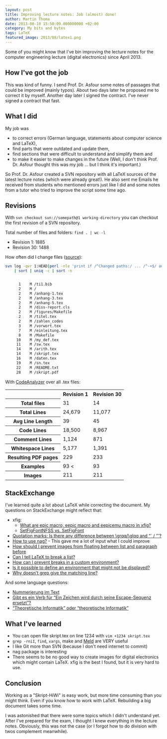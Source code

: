 ```yaml
---
layout: post
title: Improving lecture notes: Job (almost) done!
author: Martin Thoma
date: 2013-08-10 15:50:09.000000000 +02:00
category: My bits and bytes
tags: LaTeX
featured_image: 2013/08/latex1.png
---
```

Some of you might know that I've bin improving the lecture notes for the computer engineering lecture (digital electronics) since April 2013.

<h2>How I've got the job</h2>
This was kind of funny. I send Prof. Dr. Asfour some notes of passages that could be improved (mainly typos). About two days later he proposed me to correct it by myself. Another day later I signed the contract. I've never signed a contract that fast.

<h2>What I did</h2>
My job was 
<ul>
  <li>to correct errors (German language, statements about computer science and LaTeX),</li>
  <li>find parts that were outdated and update them,</li>
  <li>find sections that were difficult to understand and simplify them and</li>
  <li>to make it easier to make changes in the future (Well, I don't think Prof. Dr. Asfour thought this was my job ... but I think it's important.)</li>
</ul>

So Prof. Dr. Asfour created a SVN repository with all LaTeX sources of the latest lecture notes (which were already great!). He also sent me Emails he received from students who mentioned errors just like I did and some notes from a tutor who tried to improve the script some time ago.

<h2>Revisions</h2>
With <code>svn checkout svn://somepath@1 working-directory</code> you can checkout the first revision of a SVN repository. 

Total number of files and folders: <code>find . | wc -l</code>
<ul>
  <li>Revision 1: 1885</li>
  <li>Revision 30: 1488</li>
</ul>

How often did I change files (<a href="http://wirespeed.wordpress.com/2011/06/08/subversion-how-many-times-has-a-file-been-modified/">source</a>):

```bash
svn log -qvr 1:HEAD|perl -nle 'print if /^Changed paths:/ ... /^-+$/ and /^\s/' \
    | sort | uniq -c | sort -n
```

```bash

      1    M /ti1.bib
      2    M /
      2    M /anhang-1.tex
      2    M /anhang-3.tex
      2    M /anhang-5.tex
      2    M /diss-report.cls
      2    M /figures/Makefile
      2    M /titel.tex
      2    M /zahlen_codes
      3    M /vorwort.tex
      7    M /einleitung.tex
      8    M /Makefile
     10    M /my_def.tex
     11    M /sw.tex
     14    M /arith.tex
     14    M /skript.tex
     16    M /daten.tex
     19    M /sn.tex
     22    M /README.txt
     28    M /skript.pdf

```

With <a href="https://sourceforge.net/projects/codeanalyze-gpl/">CodeAnalyzer</a> over all .tex files:
<table>
<tr>
<th>&nbsp;</th>
<th>Revision 1</th>
<th>Revision 30</th>
</tr>
<tr>
<th>Total files</th>
<td>31</td>
<td>14</td>
</tr>
<tr>
<th>Total Lines</th>
<td>24,679</td>
<td>11,077</td>
</tr>
<tr>
<th>Avg Line Length</th>
<td>39</td>
<td>45</td>
</tr>
<tr>
<th>Code Lines</th>
<td>18,500</td>
<td>8,967</td>
</tr>
<tr>
<th>Comment Lines</th>
<td>1,124</td>
<td>871</td>
</tr>
<tr>
<th>Whitespace Lines</th>
<td>5,177</td>
<td>1,391</td>
</tr>
<tr>
<th>Resulting PDF pages</th>
<td>229</td>
<td>233</td>
</tr>
<tr>
<th>Examples</th>
<td>93 <</td>
<td>93</td>
</tr>
<tr>
<th>Images</th>
<td>211</td>
<td>211</td>
</tr>
</table>

<h2>StackExchange</h2>
I've learned quite a lot about LaTeX while correcting the document. My questions on StackExchange might reflect that:

<ul>
  <li>xfig:
    <ul>
      <li><a href="http://tex.stackexchange.com/q/109388/5645">What are epic macro, eepic macro and eepicemu macro in xfig?</a></li>
      <li><a href="http://tex.stackexchange.com/questions/115773/setfigfontnfss-vs-setfigfont">SetFigFontNFSS vs. SetFigFont</a></li>
    </ul>
  </li>
  <li><a href="http://tex.stackexchange.com/q/117704/5645">Quotation marks: Is there any difference between \grqq/\glqq and &ldquo;` / &rdquo;'?</a></li>
  <li><a href="http://tex.stackexchange.com/q/117751/5645">How to use nag?</a> - This gave me a lot of input what I could improve</li>
  <li><a href="http://tex.stackexchange.com/q/121725/5645">How should I prevent images from floating between list and paragraph before</a></li>
  <li><a href="http://tex.stackexchange.com/q/125657/5645">Can I tell LaTeX to break a list?</a></li>
  <li><a href="http://tex.stackexchange.com/q/126790/5645">How can I prevent breaks in a custom environment?</a></li>
  <li><a href="http://tex.stackexchange.com/q/127561/5645">Is it possible to define an environment that might not be displayed?</a></li>
  <li><a href="http://stackoverflow.com/q/18158930/562769">Why doesn't grep give the matching line?</a></li>
</ul>

And some language questions:
<ul>
  <li><a href="http://german.stackexchange.com/q/7027/655">Nummerierung im Text</a></li>
  <li><a href="http://german.stackexchange.com/q/6589/655">Gibt es ein Verb f&uuml;r &ldquo;Ein Zeichen wird durch seine Escape-Sequenz ersetzt&rdquo;?</a></li>
  <li><a href="http://german.stackexchange.com/q/6154/655">&ldquo;Theoretische Informatik&rdquo; oder &ldquo;theoretische Informatik&rdquo;</a></li>
</ul>

<h2>What I've learned</h2>
<ul>
  <li>You can open file skript.tex on line 1234 with <code>vim +1234 skript.tex</code></li>
  <li><code>grep -rniI</code>, <code>find</code>, <code>xargs</code>, make and <a href="http://en.wikipedia.org/wiki/Meld_(software)">Meld</a> are VERY useful</li>
  <li>I like Git more than SVN (because I don't need internet to commit)</li>
  <li>nag package is interesting</li>
  <li>There seems to be no good way to create images for digital electronics which might contain LaTeX. xfig is the best I found, but it is very hard to use.</li>
</ul>

<h2>Conclusion</h2>
Working as a "Skript-HiWi" is easy work, but more time consuming than you might think. Even if you know how to work with LaTeX. Rebuilding a big document takes some time.

I was astonished that there were some topics which I didn't understand yet. After I've prepared for the exam, I thought I knew everything in the lecture notes. Obviously, this was not the case (or I forgot how to do division with twos complement meanwhile).
